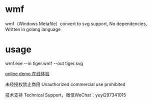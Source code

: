 # wmf
wmf（Windows Metafile）convert to svg support, No dependencies, Written in golang language

# usage
wmf.exe --in tiger.wmf --out tiger.svg

[online demo 在线体验](https://jilieryuyi.github.io/wmf/)

未经授权禁止商用 Unauthorized commercial use prohibited

技术支持 Technical Support，微信WeChat：yuyi297341015
